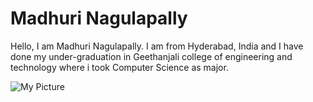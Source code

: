 # Madhuri Nagulapally
Hello, I am Madhuri Nagulapally. I am from Hyderabad, India and I have done my under-graduation in Geethanjali college of engineering and technology where i took Computer Science as  major. 

![*_My Picture_*](IMG_3658.JPG)
